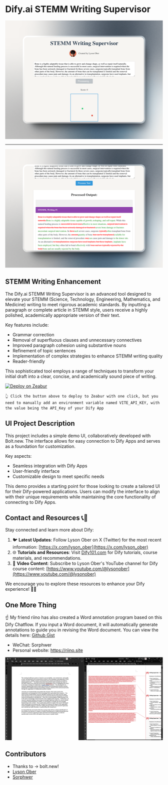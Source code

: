 # Dify.ai STEMM Writing Supervisor

<img src="./images/image_1.png" alt="Dify.ai STEMM Writing Supervisor Logo"/>

---

<img src="./images/image_2.png" alt="Dify.ai STEMM Writing Supervisor Logo"/>

## STEMM Writing Enhancement

The Dify.ai STEMM Writing Supervisor is an advanced tool designed to elevate your STEMM (Science, Technology, Engineering, Mathematics, and Medicine) writing to meet rigorous academic standards. By inputting a paragraph or complete article in STEMM style, users receive a highly polished, academically appropriate version of their text.

Key features include:

- Grammar correction
- Removal of superfluous clauses and unnecessary connectives
- Improved paragraph cohesion using substantive nouns
- Refinement of topic sentences
- Implementation of complex strategies to enhance STEMM writing quality
- Reader-friendly

This sophisticated tool employs a range of techniques to transform your initial draft into a clear, concise, and academically sound piece of writing.

[![Deploy on Zeabur](https://zeabur.com/button.svg)](https://zeabur.com/templates/CBGKRS?referralCode=LogicOber)

`👆 Click the button above to deploy to Zeabur with one click, but you need to manually add an environment variable named VITE_API_KEY, with the value being the API_Key of your Dify App`

## UI Project Description

This project includes a simple demo UI, collaboratively developed with Bolt.new. The interface allows for easy connection to Dify Apps and serves as a foundation for customization.

Key aspects:

- Seamless integration with Dify Apps
- User-friendly interface
- Customizable design to meet specific needs

This demo provides a starting point for those looking to create a tailored UI for their Dify-powered applications. Users can modify the interface to align with their unique requirements while maintaining the core functionality of connecting to Dify Apps.

## Contact and Resources 📞🔗

Stay connected and learn more about Dify:

1. 🐦 **Latest Updates**: Follow Lyson Ober on X (Twitter) for the most recent information:
   [https://x.com/lyson_ober](https://x.com/lyson_ober)
2. 🌐 **Tutorials and Resources**: Visit [Dify101.com](https://Dify101.com) for Dify tutorials, course materials, and recommendations.
3. 🎥 **Video Content**: Subscribe to Lyson Ober's YouTube channel for Dify course content:
   [https://www.youtube.com/@lysonober](https://www.youtube.com/@lysonober)

We encourage you to explore these resources to enhance your Dify experience! 🚀🤖

## One More Thing

☝️ My friend riino has also created a Word annotation program based on this Dify Chatflow. If you input a Word document, it will automatically generate annotations to guide you in revising the Word document. You can view the details here: [Github Gist](https://gist.github.com/sorphwer/7dc0558cd88af0c15b113b29acdb96c9)

- WeChat: Sorphwer
- Personal website: https://riino.site

<img src="./images/image_3.png" alt="Dify.ai STEMM Writing Supervisor Logo"/>

## Contributors

- Thanks to -> bolt.new!
- [Lyson Ober](https://x.com/lyson_ober)
- [Sorphwer](https://x.com/sorphwer)
